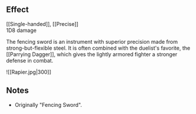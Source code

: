 ## Effect
[[Single-handed]], [[Precise]]<br>1D8 damage

The fencing sword is an instrument with superior precision made from strong-but-flexible steel. It is often combined with the duelist's favorite, the [[Parrying Dagger]], which gives the lightly armored fighter a stronger defense in combat.

![[Rapier.jpg|300]]
## Notes
* Originally "Fencing Sword".